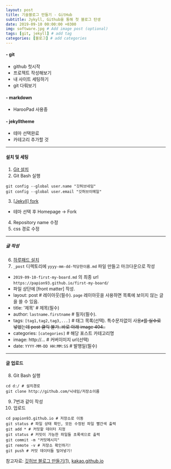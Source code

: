 ```yaml
---
layout: post
title: 기술블로그 만들기 - GitHub
subtitle: Jykyll, Github을 통해 첫 블로그 탄생
date: 2019-09-10 00:00:00 +0300
img: software.jpg # Add image post (optional)
tags: [git, jekyll] # add tag
categories: [블로그] # add categories
---
```


#### - git
- github 첫시작
- 프로젝트 작성해보기
- 내 사이트 세팅하기
- git 다뤄보기

#### - markdown
- HarooPad 사용중

#### - jekylltheme
- 테마 선택완료
- 카테고리 추가할 것

_ _ _

#### 설치 및 세팅
1. [Git 설치](https://git-scm.com/)
2. Git Bash 실행
```
git config --global user.name "깃허브네임"
git config --global user.email "깃허브이메일"
```

3. [[Jekyll] fork](http://jekyllthemes.org/)
- 테마 선택 후 Homepage -> Fork

4. Repository name 수정
5. css 경로 수정

- - -

##### 글 작성
6. [하루패드 설치](http://pad.haroopress.com/)
7. `_post` 디렉토리에 `yyyy-mm-dd-적당한이름.md` 파일 만들고 마크다운으로 작성
- `2019-09-10-first-my-board.md`  의 최종 url `https://papion93.github.io/first-my-board/`
-  파일 상단에 [front matter] 작성.
- layout: post # 레이아웃(필수). `page` 레이아웃을 사용하면 목록에 보이지 않는 글을 쓸 수 있음.
- title: '제목' # 제목(필수)
- author: `lastname.firstname` # 필자(필수).
- tags: `[tag1,tag2,tag3,...]` # 태그 목록(선택). 특수문자없이 사용`#`~~를 실수로 넣었는데 post 클릭 불가..바로 아래 image 404..~~
- categories: `[categories]` # 해당 포스트 카테고리명
- image: http://... # 커버이미지 url(선택)
- date: `YYYY-MM-DD HH:MM:SS` # 발행일(필수)

- - -

#### 글 업로드
8. Git Bash 실행
```
cd d:/ # 설치경로
git clone http://github.com/닉네임/저장소이름
```

9. 7번과 같이 작성
10. 업로드
```
cd papion93.github.io # 저장소로 이동
git status # 파일 상태 확인, 모든 수정된 파일 빨간색 출력
git add * # 커밋할 데이터 지정
git status # 커밋이 가능한 파일들 초록색으로 출력
git commit -m "커밋메시지"
git remote -v # 저장소 확인하기!
git push # 커밋 데이터들 밀어넣기!
```

참고자료: [깃허브 블로그 만들기(1)](https://recoveryman.tistory.com/321?category=635733), [kakao.github.io](https://github.com/kakao/kakao.github.io/blob/master/README.md)
